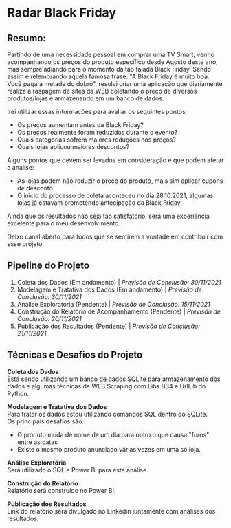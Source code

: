 # Radar Black Friday

## Resumo:
Partindo de uma necessidade pessoal em comprar uma TV Smart, venho acompanhando os preços do produto específico desde Agosto deste ano, mas sempre adiando para o momento da tão falada Black Friday. Sendo assim e relembrando aquela famosa frase: "A Black Friday é muito boa. Você paga a metade do dobro", resolvi criar uma aplicação que diariamente realiza a raspagem de sites da WEB coletando o preço de diversos produtos/lojas e armazenando em um banco de dados. 

Irei utilizar essas informações para avaliar os seguintes pontos:
* Os preços aumentam antes da Black Friday?
* Os preços realmente foram reduzidos durante o evento? 
* Quais categorias sofrem maiores reduções nos preços? 
* Quais lojas aplicou maiores descontos? 

Alguns pontos que devem ser levados em consideração e que podem afetar a analise:
* As lojas podem não reduzir o preço do produto, mais sim aplicar cupons de desconto
* O inicio do processo de coleta aconteceu no dia 28.10.2021, algumas lojas já estavam prometendo antecipação da Black Friday.

Ainda que os resultados não seja tão satisfatório, será uma experiência excelente para o meu desenvolvimento. 

Deixo canal aberto para todos que se sentirem a vontade em contribuir com esse projeto.


## Pipeline do Projeto

1. Coleta dos Dados (Em andamento) | _Previsão de Conclusão: 30/11/2021_
2. Modelagem e Tratativa dos Dados (Em andamento) | _Previsão de Conclusão: 30/11/2021_
3. Análise Exploratória (Pendente) | _Previsão de Conclusão: 15/11/2021_
4. Construção do Relatório de Acompanhamento (Pendente) | _Previsão de Conclusão: 20/11/2021_
5. Publicação dos Resultados (Pendente) | _Previsão de Conclusão: 21/11/2021_


## Técnicas e Desafios do Projeto

**Coleta dos Dados**<br>
Está sendo utilizando um banco de dados SQLite para armazenamento dos dados e algumas técnicas de WEB Scraping com Libs BS4 e UrlLib do Python. 
<br>

**Modelagem e Tratativa dos Dados**<br>
Para tratar os dados estou utilizando comandos SQL dentro do SQLite.<br>
Os principais desafios são:
* O produto muda de nome de um dia para outro o que causa "furos" entre as datas
* Existe o mesmo produto anunciado várias vezes em uma só loja. 

**Análise Exploratória**<br>
Será utilizado o SQL e Power BI para esta análise.<br>

**Construção do Relatório**<br>
Relatório será construído no Power BI.<br>

**Publicação dos Resultados**<br>
Link do relatório será divulgado no Linkedin juntamente com análises dos resultados.<br>



